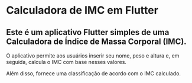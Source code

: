 # Calculadora de IMC em Flutter

## Este é um aplicativo Flutter simples de uma Calculadora de Índice de Massa Corporal (IMC).

O aplicativo permite aos usuários inserir seu nome, peso e altura e, em seguida, calcula o IMC com base nesses valores.

Além disso, fornece uma classificação de acordo com o IMC calculado.
